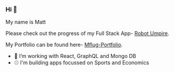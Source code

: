 ### Hi 👋

My name is Matt

Please check out the progress of my Full Stack App- [Robot Umpire](https://mattflug.github.io/RobotUmpire/).

My Portfolio can be found here- [Mflug-Portfolio](https://mattflug.github.io/mflug-portfolio/).

- 🔭 I’m working with React, GraphQL and Mongo DB
- ⚾ I'm building apps focussed on Sports and Economics 
